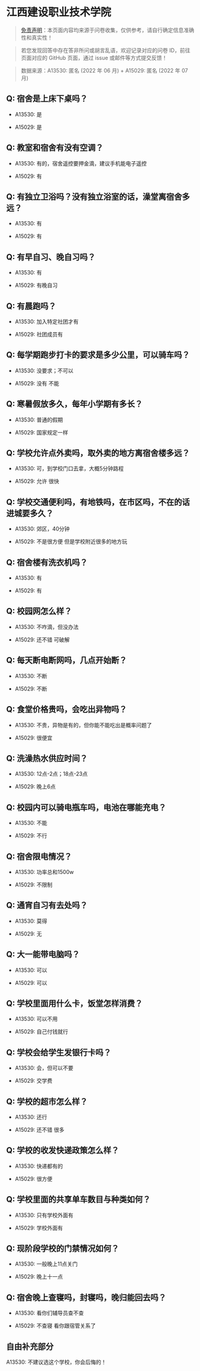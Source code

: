 # 江西建设职业技术学院

> [免责声明](https://colleges.chat/#_3)：本页面内容均来源于问卷收集，仅供参考，请自行确定信息准确性和真实性！

> 若您发现回答中存在答非所问或胡言乱语，欢迎记录对应的问卷 ID，前往页面对应的 GitHub 页面，通过 issue 或邮件等方式提交反馈！

> 数据来源：A13530: 匿名 (2022 年 06 月) + A15029: 匿名 (2022 年 07 月)

## Q: 宿舍是上床下桌吗？

- A13530: 是

- A15029: 是

## Q: 教室和宿舍有没有空调？

- A13530: 有的，宿舍遥控要押金滴，建议手机能电子遥控

- A15029: 有

## Q: 有独立卫浴吗？没有独立浴室的话，澡堂离宿舍多远？

- A13530: 有

- A15029: 有

## Q: 有早自习、晚自习吗？

- A13530: 有

- A15029: 有晚自习

## Q: 有晨跑吗？

- A13530: 加入特定社团才有

- A15029: 社团成员有

## Q: 每学期跑步打卡的要求是多少公里，可以骑车吗？

- A13530: 没要求；不可以

- A15029: 没有 不能

## Q: 寒暑假放多久，每年小学期有多长？

- A13530: 普通的假期

- A15029: 国家规定一样

## Q: 学校允许点外卖吗，取外卖的地方离宿舍楼多远？

- A13530: 可，到学校门口去拿，大概5分钟路程

- A15029: 允许 很快

## Q: 学校交通便利吗，有地铁吗，在市区吗，不在的话进城要多久？

- A13530: 郊区，40分钟

- A15029: 不是很方便 但是学校附近很多的地方玩

## Q: 宿舍楼有洗衣机吗？

- A13530: 有

- A15029: 有

## Q: 校园网怎么样？

- A13530: 不咋滴，但没办法

- A15029: 还不错 可破解

## Q: 每天断电断网吗，几点开始断？

- A13530: 不断

- A15029: 不断

## Q: 食堂价格贵吗，会吃出异物吗？

- A13530: 不贵，异物是有的，但你能不能吃出是概率问题了

- A15029: 很便宜

## Q: 洗澡热水供应时间？

- A13530: 12点-2点；18点-23点

- A15029: 晚上6点

## Q: 校园内可以骑电瓶车吗，电池在哪能充电？

- A13530: 不能

- A15029: 不行

## Q: 宿舍限电情况？

- A13530: 功率总和1500w

- A15029: 不限制

## Q: 通宵自习有去处吗？

- A13530: 莫得

- A15029: 无

## Q: 大一能带电脑吗？

- A13530: 可以

- A15029: 可以

## Q: 学校里面用什么卡，饭堂怎样消费？

- A13530: 可以不用

- A15029: 自己付钱就行

## Q: 学校会给学生发银行卡吗？

- A13530: 会，但可以不要

- A15029: 交学费

## Q: 学校的超市怎么样？

- A13530: 还行

- A15029: 还不错 很多

## Q: 学校的收发快递政策怎么样？

- A13530: 快递都有的

- A15029: 很方便

## Q: 学校里面的共享单车数目与种类如何？

- A13530: 只有学校外面有

- A15029: 学校外面有

## Q: 现阶段学校的门禁情况如何？

- A13530: 一般晚上11点关门

- A15029: 晚上十一点

## Q: 宿舍晚上查寝吗，封寝吗，晚归能回去吗？

- A13530: 看你们辅导员查不查

- A15029: 不查寝 看你跟宿管关系了

## 自由补充部分

A13530: 不建议选这个学校，你会后悔的！